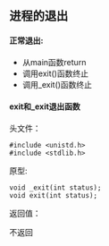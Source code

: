 ## 进程的退出

#### 正常退出:

- 从main函数return
- 调用exit()函数终止
- 调用_exit()函数终止



#### exit和_exit退出函数

头文件：

```
#include <unistd.h>
#include <stdlib.h>
```

原型:

```
void _exit(int status);
void exit(int status);
```

返回值：

不返回

